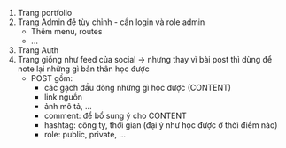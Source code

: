 1. Trang portfolio
2. Trang Admin để tùy chỉnh - cần login và role admin
    - Thêm menu, routes
    - ...
3. Trang Auth
4. Trang giống như feed của social -> nhưng thay vì bài post thì dùng để note lại những gì bản thân học được
    - POST gồm: 
        + các gạch đầu dòng những gì học được (CONTENT)
        + link nguồn
        + ảnh mô tả, ...
        + comment: để bổ sung ý cho CONTENT
        + hashtag: công ty, thời gian (đại ý như học được ở thời điểm nào)
        + role: public, private, ...